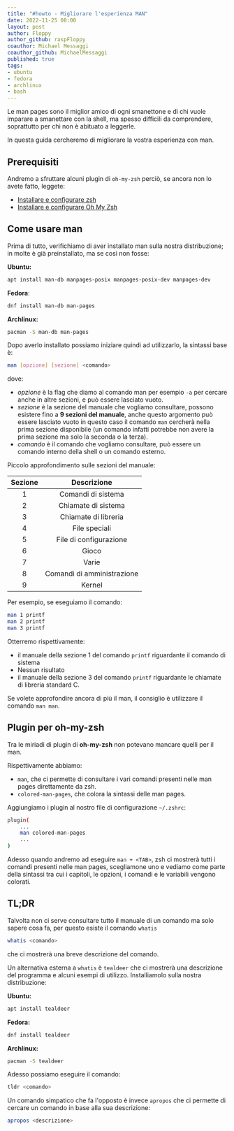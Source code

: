 ```yaml
---
title: "#howto - Migliorare l'esperienza MAN"
date: 2022-11-25 08:00 
layout: post
author: Floppy
author_github: raspFloppy 
coauthor: Michael Messaggi
coauthor_github: MichaelMessaggi
published: true
tags:
- ubuntu
- fedora
- archlinux
- bash
---
```


Le man pages sono il miglior amico di ogni smanettone e di chi vuole imparare a smanettare con la shell, ma spesso difficili da comprendere, soprattutto per chi non è abituato a leggerle.

In questa guida cercheremo di migliorare la vostra esperienza con man.

## Prerequisiti

Andremo a sfruttare alcuni plugin di `oh-my-zsh` perciò, se ancora non lo avete fatto, leggete:

- [Installare e configurare zsh](https://linuxhub.it/articles/howto-installare-e-configurare-zsh/)
- [Installare e configurare Oh My Zsh](https://linuxhub.it/articles/howto-installare-e-configurare-oh-my-zsh/)


## Come usare man

Prima di tutto, verifichiamo di aver installato man sulla nostra distribuzione; in molte è già preinstallato, ma se così non fosse:

**Ubuntu:**
```bash
apt install man-db manpages-posix manpages-posix-dev manpages-dev
```

**Fedora**:
```bash
dnf install man-db man-pages
```

**Archlinux:**
```bash
pacman -S man-db man-pages
```

Dopo averlo installato possiamo iniziare quindi ad utilizzarlo, la sintassi base è:

```bash
man [opzione] [sezione] <comando>
```

dove:
- *opzione* è la flag che diamo al comando man per esempio `-a` per cercare anche in altre sezioni, e può essere lasciato vuoto.
- *sezione* è la sezione del manuale che vogliamo consultare, possono esistere fino a **9 sezioni del manuale**, anche questo argomento può essere lasciato vuoto in questo caso il comando `man` cercherà nella prima sezione disponibile (un comando infatti potrebbe non avere la prima sezione ma solo la seconda o la terza).
- *comando* è il comando che vogliamo consultare, può essere un comando interno della shell o un comando esterno.


Piccolo approfondimento sulle sezioni del manuale:

| Sezione | Descrizione |
| :---: | :---: |
| 1 | Comandi di sistema |
| 2 | Chiamate di sistema |
| 3 | Chiamate di libreria |
| 4 | File speciali |
| 5 | File di configurazione |
| 6 | Gioco |
| 7 | Varie |
| 8 | Comandi di amministrazione |
| 9 | Kernel |

Per esempio, se eseguiamo il comando:

```bash
man 1 printf
man 2 printf
man 3 printf
```

Otterremo rispettivamente:

- il manuale della sezione 1 del comando `printf` riguardante il comando di sistema
- Nessun risultato
- il manuale della sezione 3 del comando `printf` riguardante le chiamate di libreria standard C.


Se volete approfondire ancora di più il man, il consiglio è utilizzare il comando `man man`.

## Plugin per oh-my-zsh

Tra le miriadi di plugin di **oh-my-zsh** non potevano mancare quelli per il man.

Rispettivamente abbiamo:
- `man`, che ci permette di consultare i vari comandi presenti nelle man pages direttamente da zsh.
- `colored-man-pages`, che colora la sintassi delle man pages.


Aggiungiamo i plugin al nostro file di configurazione `~/.zshrc`:

```bash
plugin(
    ...
    man colored-man-pages
    ...
)
```

Adesso quando andremo ad eseguire `man + <TAB>`, zsh ci mostrerà tutti i comandi presenti nelle man pages, scegliamone uno e vediamo come parte della sintassi tra cui i capitoli, le opzioni, i comandi e le variabili vengono colorati.


## TL;DR

Talvolta non ci serve consultare tutto il manuale di un comando ma solo sapere cosa fa, per questo esiste il comando `whatis` 

```bash
whatis <comando>
```

che ci mostrerà una breve descrizione del comando.

Un alternativa esterna a `whatis` è `tealdeer` che ci mostrerà una descrizione del programma e alcuni esempi di utilizzo.
Installiamolo sulla nostra distribuzione:

**Ubuntu:**
```bash
apt install tealdeer
```

**Fedora:**
```bash
dnf install tealdeer
```

**Archlinux:**
```bash
pacman -S tealdeer
```

Adesso possiamo eseguire il comando: 
```bash
tldr <comando>
``` 


Un comando simpatico che fa l'opposto è invece `apropos` che ci permette di cercare un comando in base alla sua descrizione:
```bash
apropos <descrizione>
```
